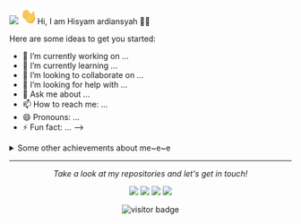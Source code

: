 ![](https://github.com/halfrost/halfrost/blob/master/icons/header_.png)
 <img src="https://raw.githubusercontent.com/ABSphreak/ABSphreak/master/gifs/Hi.gif" width="30px">Hi, I am Hisyam ardiansyah 👨‍💻
 
Here are some ideas to get you started:

- 🔭 I’m currently working on ...
- 🌱 I’m currently learning ...
- 👯 I’m looking to collaborate on ...
- 🤔 I’m looking for help with ...
- 💬 Ask me about ...
- 📫 How to reach me: ...
- 😄 Pronouns: ...
- ⚡ Fun fact: ...
-->
<details>
  <summary>Some other achievements about me~e~e</summary>
  <br>

<p align="center">
<img align="center" src="https://github-readme-stats.vercel.app/api/top-langs/?username=halfrost&hide_langs_below=1&theme=radical&line_height=27&layout=compact" />
<img align="center" src="https://github-readme-stats.vercel.app/api?username=halfrost&show_icons=true&count_private=true&theme=radical&include_all_commits=true&line_height=21" alt="halfrost's Github Stats" />
<img align="center" src="https://github-profile-trophy.vercel.app/?username=halfrost&column=7" alt="halfrost's Github Trophy" />
</p>

</details>
  
<hr>
<p align="center">
  <i>Take a look at my repositories and let's get in touch!</i>

<p align="center">
<a href= "https://github.com/halfrost/Halfrost-Field/"><img src="https://img.icons8.com/material-outlined/27/000000/ball-point-pen.png"/></a>
<a href= "https://www.linkedin.com/in/halffrost/"><img src="https://img.icons8.com/material-outlined/30/000000/linkedin.png"/></a>
<a href= "https://twitter.com/halffrost"><img src="https://img.icons8.com/material-outlined/30/000000/twitter.png"/></a>
<a href= "https://halfrost.com"><img src="https://img.icons8.com/material-outlined/27/000000/geography.png"/></a>
</p>

<p  align="center">
<!--<img src="https://visitor-badge.glitch.me/badge?page_id=halfrost.halfrost" alt="visitor badge"/>-->
<img src="https://visitor-badge.laobi.icu/badge?page_id=halfrost.halfrost" alt="visitor badge"/>       
</p>

</p>
  

